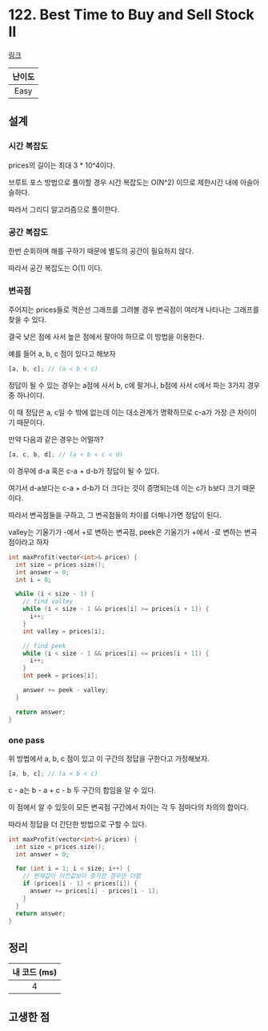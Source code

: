 # 122. Best Time to Buy and Sell Stock II

[링크](https://leetcode.com/problems/best-time-to-buy-and-sell-stock-ii/)

| 난이도 |
| :----: |
|  Easy  |

## 설계

### 시간 복잡도

prices의 길이는 최대 3 \* 10^4이다.

브루트 포스 방법으로 풀이할 경우 시간 복잡도는 O(N^2) 이므로 제한시간 내에 아슬아슬하다.

따라서 그리디 알고리즘으로 풀이한다.

### 공간 복잡도

한번 순회하며 해를 구하기 때문에 별도의 공간이 필요하지 않다.

따라서 공간 복잡도는 O(1) 이다.

### 변곡점

주어지는 prices들로 꺽은선 그래프를 그려볼 경우 변곡점이 여러개 나타나는 그래프를 찾을 수 있다.

결국 낮은 점에 사서 높은 점에서 팔아야 하므로 이 방법을 이용한다.

예를 들어 a, b, c 점이 있다고 해보자

```javascript
[a, b, c]; // (a < b < c)
```

정답이 될 수 있는 경우는 a점에 사서 b, c에 팔거나, b점에 사서 c에서 파는 3가지 경우 중 하나이다.

이 때 정담은 a, c일 수 밖에 없는데 이는 대소관계가 명확하므로 c-a가 가장 큰 차이이기 때문이다.

만약 다음과 같은 경우는 어떨까?

```javascript
[a, c, b, d]; // (a < b < c < d)
```

이 경우에 d-a 혹은 c-a + d-b가 정답이 될 수 있다.

여기서 d-a보다는 c-a + d-b가 더 크다는 것이 증명되는데 이는 c가 b보다 크기 때문이다.

따라서 변곡점들을 구하고, 그 변곡점들의 차이를 더해나가면 정답이 된다.

valley는 기울기가 -에서 +로 변하는 변곡점, peek은 기울기가 +에서 -로 변하는 변곡점이라고 하자

```cpp
int maxProfit(vector<int>& prices) {
  int size = prices.size();
  int answer = 0;
  int i = 0;

  while (i < size - 1) {
    // find valley
    while (i < size - 1 && prices[i] >= prices[i + 1]) {
      i++;
    }
    int valley = prices[i];

    // find peek
    while (i < size - 1 && prices[i] <= prices[i + 1]) {
      i++;
    }
    int peek = prices[i];

    answer += peek - valley;
  }

  return answer;
}
```

### one pass

위 방법에서 a, b, c 점이 있고 이 구간의 정답을 구한다고 가정해보자.

```javascript
[a, b, c]; // (a < b < c)
```

c - a는 b - a + c - b 두 구간의 합임을 알 수 있다.

이 점에서 알 수 있듯이 모든 변곡점 구간에서 차이는 각 두 점마다의 차의의 합이다.

따라서 정답을 더 간단한 방법으로 구할 수 있다.

```cpp
int maxProfit(vector<int>& prices) {
  int size = prices.size();
  int answer = 0;

  for (int i = 1; i < size; i++) {
    // 현재값이 이전값보다 증가한 경우만 더함
    if (prices[i - 1] < prices[i]) {
      answer += prices[i] - prices[i - 1];
    }
  }
  return answer;
}
```

## 정리

| 내 코드 (ms) |
| :----------: |
|      4       |

## 고생한 점
